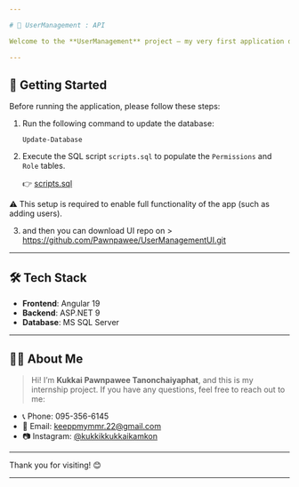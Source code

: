 ```yaml
---

# 🌟 UserManagement : API

Welcome to the **UserManagement** project – my very first application developed during the **Gofive Internship** using **Angular 19** and **ASP.NET 9**.

---
```


## 🚀 Getting Started

Before running the application, please follow these steps:

1. Run the following command to update the database:

   ```
   Update-Database
   ```

2. Execute the SQL script `scripts.sql` to populate the `Permissions` and `Role` tables.

   👉 [scripts.sql](./scripts.sql)

⚠️ This setup is required to enable full functionality of the app (such as adding users).

3. and then you can download UI repo on > https://github.com/Pawnpawee/UserManagementUI.git

---

## 🛠️ Tech Stack

* **Frontend**: Angular 19
* **Backend**: ASP.NET 9
* **Database**: MS SQL Server

---

## 🙋‍♀️ About Me

> Hi! I’m **Kukkai Pawnpawee Tanonchaiyaphat**, and this is my internship project.
> If you have any questions, feel free to reach out to me:

* 📞 Phone: 095-356-6145
* 📧 Email: [keeppmymmr.22@gmail.com](mailto:keeppmymmr.22@gmail.com)
* 📷 Instagram: [@kukkikkukkaikamkon](https://instagram.com/kukkikkukkaikamkon)

---

Thank you for visiting! 😊

---


